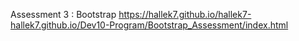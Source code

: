 Assessment 3 : Bootstrap
https://hallek7.github.io/hallek7-hallek7.github.io/Dev10-Program/Bootstrap_Assessment/index.html
